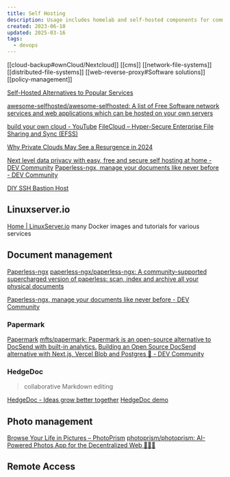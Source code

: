 ```yaml
---
title: Self Hosting
description: Usage includes homelab and self-hosted components for commercial projects
created: 2023-06-10
updated: 2025-03-16
tags:
  - devops
---
```


[[cloud-backup#ownCloud/Nextcloud]]
[[cms]]
[[network-file-systems]]
[[distributed-file-systems]]
[[web-reverse-proxy#Software solutions]]
[[policy-management]]

[Self-Hosted Alternatives to Popular Services](https://www.reddit.com/r/selfhosted/)

[awesome-selfhosted/awesome-selfhosted: A list of Free Software network services and web applications which can be hosted on your own servers](https://github.com/awesome-selfhosted/awesome-selfhosted)

[build your own cloud - YouTube](https://www.youtube.com/watch?v=xBIowQ0WaR8)
[FileCloud – Hyper-Secure Enterprise File Sharing and Sync (EFSS)](https://www.filecloud.com/)

[Why Private Clouds May See a Resurgence in 2024](https://www.itprotoday.com/cloud-computing-and-edge-computing/why-private-clouds-may-see-resurgence-2024)

[Next level data privacy with easy, free and secure self hosting at home - DEV Community](https://dev.to/maxime1992/next-level-data-privacy-with-easy-free-and-secure-self-hosting-at-home-2c84)
[Paperless-ngx, manage your documents like never before - DEV Community](https://dev.to/maxime1992/paperless-ngx-manage-your-documents-like-never-before-2a3n)

[DIY SSH Bastion Host](https://smallstep.com/blog/diy-ssh-bastion-host/)

## Linuxserver.io

[Home | LinuxServer.io](https://www.linuxserver.io/)
many Docker images and tutorials for various services

## Document management

[Paperless-ngx](https://docs.paperless-ngx.com/)
[paperless-ngx/paperless-ngx: A community-supported supercharged version of paperless: scan, index and archive all your physical documents](https://github.com/paperless-ngx/paperless-ngx)

[Paperless-ngx, manage your documents like never before - DEV Community](https://dev.to/maxime1992/paperless-ngx-manage-your-documents-like-never-before-2a3n)

### Papermark

[Papermark](https://www.papermark.io/)
[mfts/papermark: Papermark is an open-source alternative to DocSend with built-in analytics.](https://github.com/mfts/papermark)
[Building an Open Source DocSend alternative with Next.js, Vercel Blob and Postgres 🚀 - DEV Community](https://dev.to/mfts/building-an-open-source-docsend-alternative-with-nextjs-vercel-blob-and-postgres-18h0)

### HedgeDoc

> collaborative Markdown editing

[HedgeDoc - Ideas grow better together](https://hedgedoc.org/)
[HedgeDoc demo](https://demo.hedgedoc.org/)

## Photo management

[Browse Your Life in Pictures – PhotoPrism](https://www.photoprism.app/)
[photoprism/photoprism: AI-Powered Photos App for the Decentralized Web 🌈💎✨](https://github.com/photoprism/photoprism)

## Remote Access
